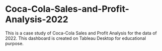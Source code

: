 # Coca-Cola-Sales-and-Profit-Analysis-2022
This is a case study of Coca-Cola Sales and Profit Analysis for the data of 2022. This dashboard is created on Tableau Desktop for educational purpose. 
